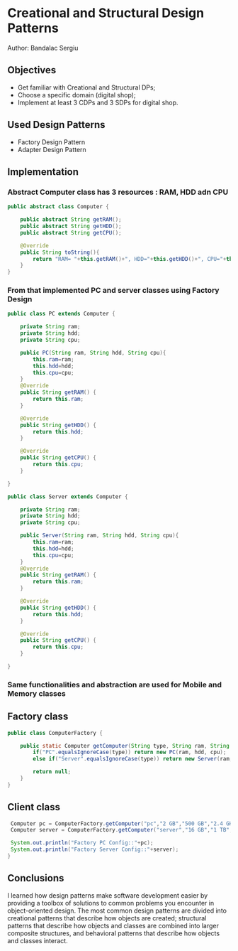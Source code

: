 # Creational and Structural Design Patterns

Author: Bandalac Sergiu

## Objectives

* Get familiar with Creational and Structural DPs;
* Choose a specific domain (digital shop);
* Implement at least 3 CDPs and 3 SDPs for digital shop.

## Used Design Patterns

* Factory Design Pattern
* Adapter Design Pattern

## Implementation

### Abstract Computer class has 3 resources : RAM, HDD adn CPU
```java
public abstract class Computer {

    public abstract String getRAM();
    public abstract String getHDD();
    public abstract String getCPU();

    @Override
    public String toString(){
        return "RAM= "+this.getRAM()+", HDD="+this.getHDD()+", CPU="+this.getCPU();
    }
}
```

### From that implemented PC and server classes using Factory Design
```java
public class PC extends Computer {

    private String ram;
    private String hdd;
    private String cpu;

    public PC(String ram, String hdd, String cpu){
        this.ram=ram;
        this.hdd=hdd;
        this.cpu=cpu;
    }
    @Override
    public String getRAM() {
        return this.ram;
    }

    @Override
    public String getHDD() {
        return this.hdd;
    }

    @Override
    public String getCPU() {
        return this.cpu;
    }

}
```

```java
public class Server extends Computer {

    private String ram;
    private String hdd;
    private String cpu;

    public Server(String ram, String hdd, String cpu){
        this.ram=ram;
        this.hdd=hdd;
        this.cpu=cpu;
    }
    @Override
    public String getRAM() {
        return this.ram;
    }

    @Override
    public String getHDD() {
        return this.hdd;
    }

    @Override
    public String getCPU() {
        return this.cpu;
    }

}
```
### Same functionalities and abstraction are used for Mobile and Memory classes

## Factory class

```java
public class ComputerFactory {

    public static Computer getComputer(String type, String ram, String hdd, String cpu){
        if("PC".equalsIgnoreCase(type)) return new PC(ram, hdd, cpu);
        else if("Server".equalsIgnoreCase(type)) return new Server(ram, hdd, cpu);

        return null;
    }
}
```

## Client class

```java
 Computer pc = ComputerFactory.getComputer("pc","2 GB","500 GB","2.4 GHz");
 Computer server = ComputerFactory.getComputer("server","16 GB","1 TB","2.9 GHz");

 System.out.println("Factory PC Config::"+pc);
 System.out.println("Factory Server Config::"+server);
}
```

## Conclusions
I learned how design patterns make software development easier by providing a toolbox of solutions to common problems you encounter in object-oriented design.
The most common design patterns are divided into
creational patterns that describe how objects are created;
structural patterns that describe how objects and classes are combined into larger composite structures, and
behavioral patterns that describe how objects and classes interact.
